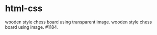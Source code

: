 # html-css
wooden style chess board using transparent image.
wooden style chess board using image.
 #1184.
